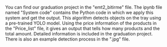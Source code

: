 You can find our graduation project in the "emt2_bitirme" file. The ipynb file named "System code" contains the Python code in which we apply this system and get the output. This algorithm detects objects on the tray using a pre-trained YOLO model. Using the price information of the products in the "Price_list" file, it gives an output that tells how many products and the total amount. Detailed information is included in the graduation project.
There is also an example detection process in the ".jpg" file.

